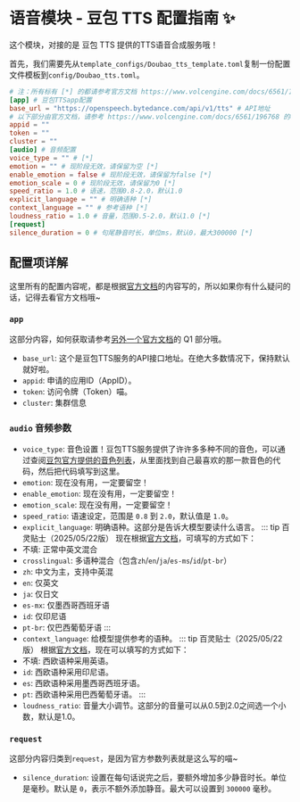 # 语音模块 - 豆包 TTS 配置指南 ✨

这个模块，对接的是 豆包 TTS 提供的TTS语音合成服务哦！

首先，我们需要先从`template_configs/Doubao_tts_template.toml`复制一份配置文件模板到`config/Doubao_tts.toml`。

```toml
# 注：所有标有 [*] 的都请参考官方文档 https://www.volcengine.com/docs/6561/1257584 进行配置与解读
[app] # 豆包TTSapp配置
base_url = "https://openspeech.bytedance.com/api/v1/tts" # API地址
# 以下部分由官方文档，请参考 https://www.volcengine.com/docs/6561/196768 的Q1部分
appid = ""
token = ""
cluster = ""
[audio] # 音频配置
voice_type = "" # [*]
emotion = "" # 现阶段无效，请保留为空 [*]
enable_emotion = false # 现阶段无效，请保留为false [*]
emotion_scale = 0 # 现阶段无效，请保留为0 [*]
speed_ratio = 1.0 # 语速，范围0.8-2.0，默认1.0
explicit_language = "" # 明确语种 [*]
context_language = "" # 参考语种 [*]
loudness_ratio = 1.0 # 音量，范围0.5-2.0，默认1.0 [*]
[request]
silence_duration = 0 # 句尾静音时长，单位ms，默认0，最大300000 [*]
```

## 配置项详解

这里所有的配置内容呢，都是根据[官方文档](https://www.volcengine.com/docs/6561/1257584)的内容写的，所以如果你有什么疑问的话，记得去看官方文档哦~

### `app`
这部分内容，如何获取请参考[另外一个官方文档](https://www.volcengine.com/docs/6561/196768)的 Q1 部分哦。
- `base_url`: 这个是豆包TTS服务的API接口地址。在绝大多数情况下，保持默认就好啦。
- `appid`: 申请的应用ID（AppID）。
- `token`: 访问令牌（Token）喵。
- `cluster`: 集群信息

### `audio` 音频参数

- `voice_type`: 音色设置！豆包TTS服务提供了许许多多种不同的音色，可以通过查阅[豆包官方提供的音色列表](https://www.volcengine.com/docs/6561/1257544)，从里面找到自己最喜欢的那一款音色的代码，然后把代码填写到这里。
- `emotion`: 现在没有用，一定要留空！
- `enable_emotion`: 现在没有用，一定要留空！
- `emotion_scale`: 现在没有用，一定要留空！
- `speed_ratio`: 语速设定，范围是 `0.8` 到 `2.0`，默认值是 `1.0`。
- `explicit_language`: 明确语种。这部分是告诉大模型要读什么语言。
::: tip 百灵贴士（2025/05/22版）
现在根据[官方文档](https://www.volcengine.com/docs/6561/1257584)，可填写的方式如下：
- 不填: 正常中英文混合
- `crosslingual`: 多语种混合（包含`zh`/`en`/`ja`/`es-ms`/`id`/`pt-br`）
- `zh`: 中文为主，支持中英混
- `en`: 仅英文
- `ja`: 仅日文
- `es-mx`: 仅墨西哥西班牙语
- `id`: 仅印尼语
- `pt-br`: 仅巴西葡萄牙语
:::
- `context_language`: 给模型提供参考的语种。
::: tip 百灵贴士（2025/05/22版）
根据[官方文档](https://www.volcengine.com/docs/6561/1257584)，现在可以填写的方式如下：
- 不填: 西欧语种采用英语。
- `id`: 西欧语种采用印尼语。
- `es`: 西欧语种采用墨西哥西班牙语。
- `pt`: 西欧语种采用巴西葡萄牙语。
:::
- `loudness_ratio`: 音量大小调节。这部分的音量可以从0.5到2.0之间选一个小数，默认是1.0。

### `request`
这部分内容归类到`request`，是因为官方参数列表就是这么写的喵~

- `silence_duration`: 设置在每句话说完之后，要额外增加多少静音时长。单位是毫秒。默认是 `0`，表示不额外添加静音。最大可以设置到 `300000` 毫秒。